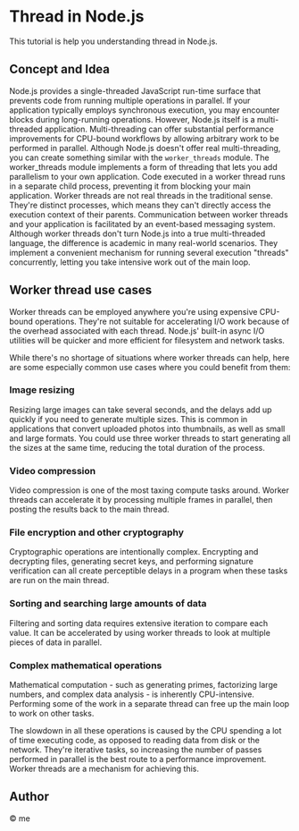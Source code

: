 # Thread in Node.js

This tutorial is help you understanding thread in Node.js.

## Concept and Idea

Node.js provides a single-threaded JavaScript run-time surface that prevents code from running multiple operations in parallel. If your application typically employs synchronous execution, you may encounter blocks during long-running operations.
However, Node.js itself is a multi-threaded application.
Multi-threading can offer substantial performance improvements for CPU-bound workflows by allowing arbitrary work to be performed in parallel. Although Node.js doesn't offer real multi-threading, you can create something similar with the `worker_threads` module.
The worker_threads module implements a form of threading that lets you add parallelism to your own application. Code executed in a worker thread runs in a separate child process, preventing it from blocking your main application.
Worker threads are not real threads in the traditional sense. They're distinct processes, which means they can't directly access the execution context of their parents. Communication between worker threads and your application is facilitated by an event-based messaging system.
Although worker threads don't turn Node.js into a true multi-threaded language, the difference is academic in many real-world scenarios. They implement a convenient mechanism for running several execution "threads" concurrently, letting you take intensive work out of the main loop.

## Worker thread use cases

Worker threads can be employed anywhere you're using expensive CPU-bound operations. They're not suitable for accelerating I/O work because of the overhead associated with each thread. Node.js' built-in async I/O utilities will be quicker and more efficient for filesystem and network tasks.

While there's no shortage of situations where worker threads can help, here are some especially common use cases where you could benefit from them:

### Image resizing

Resizing large images can take several seconds, and the delays add up quickly if you need to generate multiple sizes. This is common in applications that convert uploaded photos into thumbnails, as well as small and large formats. You could use three worker threads to start generating all the sizes at the same time, reducing the total duration of the process.

### Video compression

Video compression is one of the most taxing compute tasks around. Worker threads can accelerate it by processing multiple frames in parallel, then posting the results back to the main thread.

### File encryption and other cryptography

Cryptographic operations are intentionally complex. Encrypting and decrypting files, generating secret keys, and performing signature verification can all create perceptible delays in a program when these tasks are run on the main thread.

### Sorting and searching large amounts of data

Filtering and sorting data requires extensive iteration to compare each value. It can be accelerated by using worker threads to look at multiple pieces of data in parallel.

### Complex mathematical operations

Mathematical computation - such as generating primes, factorizing large numbers, and complex data analysis - is inherently CPU-intensive. Performing some of the work in a separate thread can free up the main loop to work on other tasks.

The slowdown in all these operations is caused by the CPU spending a lot of time executing code, as opposed to reading data from disk or the network. They're iterative tasks, so increasing the number of passes performed in parallel is the best route to a performance improvement. Worker threads are a mechanism for achieving this.

## Author 
© me


